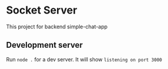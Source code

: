 # Socket Server

This project for backend simple-chat-app

## Development server

Run `node .` for a dev server. It will show `listening on port 3000`

